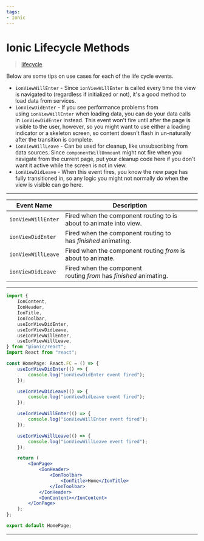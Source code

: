 ```yaml
---
tags: 
- Ionic
---
```


# Ionic Lifecycle Methods

> [lifecycle](https://ionicframework.com/docs/react/lifecycle)

Below are some tips on use cases for each of the life cycle events.

- `ionViewWillEnter` - Since `ionViewWillEnter` is called every time the view is navigated to (regardless if initialized or not), it's a good method to load data from services.
- `ionViewDidEnter` - If you see performance problems from using `ionViewWillEnter` when loading data, you can do your data calls in `ionViewDidEnter` instead. This event won't fire until after the page is visible to the user, however, so you might want to use either a loading indicator or a skeleton screen, so content doesn't flash in un-naturally after the transition is complete.
- `ionViewWillLeave` - Can be used for cleanup, like unsubscribing from data sources. Since `componentWillUnmount` might not fire when you navigate from the current page, put your cleanup code here if you don't want it active while the screen is not in view.
- `ionViewDidLeave` - When this event fires, you know the new page has fully transitioned in, so any logic you might not normally do when the view is visible can go here.

---

| Event Name         | Description                                                        |
| ------------------ | ------------------------------------------------------------------ |
| `ionViewWillEnter` | Fired when the component routing to is about to animate into view. |
| `ionViewDidEnter`  | Fired when the component routing to has *finished* animating.      |
| `ionViewWillLeave` | Fired when the component routing *from* is about to animate.       |
| `ionViewDidLeave`  | Fired when the component routing *from* has *finished* animating.  |

---

```jsx
import {
	IonContent,
	IonHeader,
	IonTitle,
	IonToolbar,
	useIonViewDidEnter,
	useIonViewDidLeave,
	useIonViewWillEnter,
	useIonViewWillLeave,
} from "@ionic/react";
import React from "react";

const HomePage: React.FC = () => {
	useIonViewDidEnter(() => {
		console.log("ionViewDidEnter event fired");
	});

	useIonViewDidLeave(() => {
		console.log("ionViewDidLeave event fired");
	});

	useIonViewWillEnter(() => {
		console.log("ionViewWillEnter event fired");
	});

	useIonViewWillLeave(() => {
		console.log("ionViewWillLeave event fired");
	});

	return (
		<IonPage>
			<IonHeader>
				<IonToolbar>
					<IonTitle>Home</IonTitle>
				</IonToolbar>
			</IonHeader>
			<IonContent></IonContent>
		</IonPage>
	);
};

export default HomePage;
```

---
